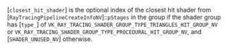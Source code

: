 [`closest_hit_shader`] is the optional index of the closest hit shader
from [`RayTracingPipelineCreateInfoNV`]::`pStages` in the group
if the shader group has [`type_`] of
`VK_RAY_TRACING_SHADER_GROUP_TYPE_TRIANGLES_HIT_GROUP_NV` or
`VK_RAY_TRACING_SHADER_GROUP_TYPE_PROCEDURAL_HIT_GROUP_NV`, and
[`SHADER_UNUSED_NV`] otherwise.